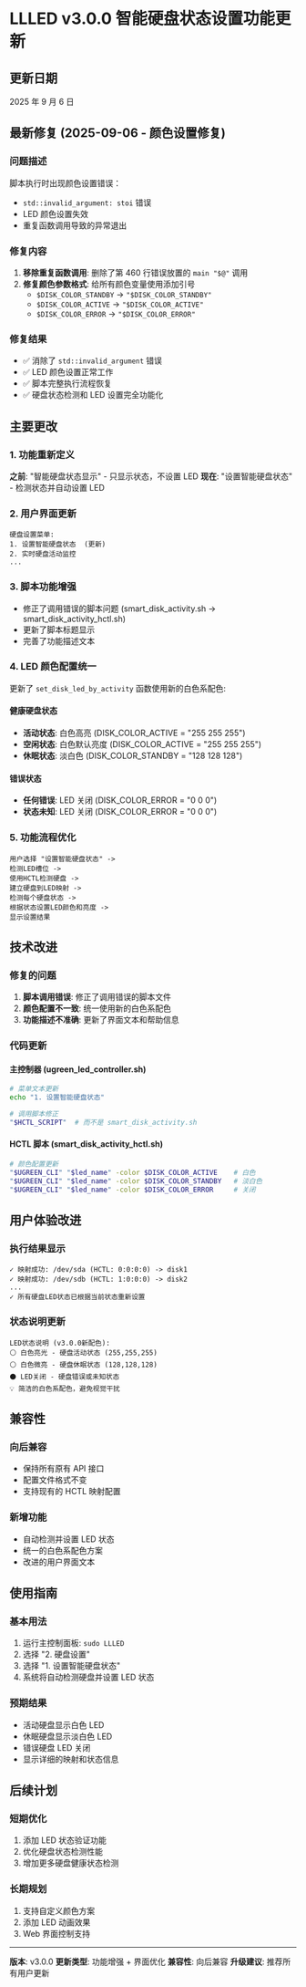 # LLLED v3.0.0 智能硬盘状态设置功能更新

## 更新日期

2025 年 9 月 6 日

## 最新修复 (2025-09-06 - 颜色设置修复)

### 问题描述

脚本执行时出现颜色设置错误：

-   `std::invalid_argument: stoi` 错误
-   LED 颜色设置失效
-   重复函数调用导致的异常退出

### 修复内容

1. **移除重复函数调用**: 删除了第 460 行错误放置的 `main "$@"` 调用
2. **修复颜色参数格式**: 给所有颜色变量使用添加引号
    - `$DISK_COLOR_STANDBY` → `"$DISK_COLOR_STANDBY"`
    - `$DISK_COLOR_ACTIVE` → `"$DISK_COLOR_ACTIVE"`
    - `$DISK_COLOR_ERROR` → `"$DISK_COLOR_ERROR"`

### 修复结果

-   ✅ 消除了 `std::invalid_argument` 错误
-   ✅ LED 颜色设置正常工作
-   ✅ 脚本完整执行流程恢复
-   ✅ 硬盘状态检测和 LED 设置完全功能化

## 主要更改

### 1. 功能重新定义

**之前**: "智能硬盘状态显示" - 只显示状态，不设置 LED
**现在**: "设置智能硬盘状态" - 检测状态并自动设置 LED

### 2. 用户界面更新

```
硬盘设置菜单:
1. 设置智能硬盘状态  (更新)
2. 实时硬盘活动监控
...
```

### 3. 脚本功能增强

-   修正了调用错误的脚本问题 (smart_disk_activity.sh -> smart_disk_activity_hctl.sh)
-   更新了脚本标题显示
-   完善了功能描述文本

### 4. LED 颜色配置统一

更新了 `set_disk_led_by_activity` 函数使用新的白色系配色:

#### 健康硬盘状态

-   **活动状态**: 白色高亮 (DISK_COLOR_ACTIVE = "255 255 255")
-   **空闲状态**: 白色默认亮度 (DISK_COLOR_ACTIVE = "255 255 255")
-   **休眠状态**: 淡白色 (DISK_COLOR_STANDBY = "128 128 128")

#### 错误状态

-   **任何错误**: LED 关闭 (DISK_COLOR_ERROR = "0 0 0")
-   **状态未知**: LED 关闭 (DISK_COLOR_ERROR = "0 0 0")

### 5. 功能流程优化

```
用户选择 "设置智能硬盘状态" ->
检测LED槽位 ->
使用HCTL检测硬盘 ->
建立硬盘到LED映射 ->
检测每个硬盘状态 ->
根据状态设置LED颜色和亮度 ->
显示设置结果
```

## 技术改进

### 修复的问题

1. **脚本调用错误**: 修正了调用错误的脚本文件
2. **颜色配置不一致**: 统一使用新的白色系配色
3. **功能描述不准确**: 更新了界面文本和帮助信息

### 代码更新

#### 主控制器 (ugreen_led_controller.sh)

```bash
# 菜单文本更新
echo "1. 设置智能硬盘状态"

# 调用脚本修正
"$HCTL_SCRIPT"  # 而不是 smart_disk_activity.sh
```

#### HCTL 脚本 (smart_disk_activity_hctl.sh)

```bash
# 颜色配置更新
"$UGREEN_CLI" "$led_name" -color $DISK_COLOR_ACTIVE    # 白色
"$UGREEN_CLI" "$led_name" -color $DISK_COLOR_STANDBY   # 淡白色
"$UGREEN_CLI" "$led_name" -color $DISK_COLOR_ERROR     # 关闭
```

## 用户体验改进

### 执行结果显示

```
✓ 映射成功: /dev/sda (HCTL: 0:0:0:0) -> disk1
✓ 映射成功: /dev/sdb (HCTL: 1:0:0:0) -> disk2
...
✓ 所有硬盘LED状态已根据当前状态重新设置
```

### 状态说明更新

```
LED状态说明 (v3.0.0新配色):
⚪ 白色亮光 - 硬盘活动状态 (255,255,255)
⚪ 白色微亮 - 硬盘休眠状态 (128,128,128)
⚫ LED关闭 - 硬盘错误或未知状态
💡 简洁的白色系配色，避免视觉干扰
```

## 兼容性

### 向后兼容

-   保持所有原有 API 接口
-   配置文件格式不变
-   支持现有的 HCTL 映射配置

### 新增功能

-   自动检测并设置 LED 状态
-   统一的白色系配色方案
-   改进的用户界面文本

## 使用指南

### 基本用法

1. 运行主控制面板: `sudo LLLED`
2. 选择 "2. 硬盘设置"
3. 选择 "1. 设置智能硬盘状态"
4. 系统将自动检测硬盘并设置 LED 状态

### 预期结果

-   活动硬盘显示白色 LED
-   休眠硬盘显示淡白色 LED
-   错误硬盘 LED 关闭
-   显示详细的映射和状态信息

## 后续计划

### 短期优化

1. 添加 LED 状态验证功能
2. 优化硬盘状态检测性能
3. 增加更多硬盘健康状态检测

### 长期规划

1. 支持自定义颜色方案
2. 添加 LED 动画效果
3. Web 界面控制支持

---

**版本**: v3.0.0
**更新类型**: 功能增强 + 界面优化
**兼容性**: 向后兼容
**升级建议**: 推荐所有用户更新
